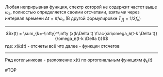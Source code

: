 Любая неприрывная функция, спектр которой не содержит частот выше $\omega_в$, полностью определяется своими отсчетами, взятыми через интервал времени $\Delta{t}=\pi/\omega_в$ (В другой формулировке $T_Д=1/2f_в$)

---
$$x(t) = \sum_{k=-\infty}^\infty (x(k\Delta t) \frac{sin\omega_в(t-k \Delta t)}{\omega_в(t-k \Delta t)}$$
где:
$x(k\Delta t)$ - отсчеты
всё что далее - функции отсчетов

---
Ряд котельникова - разложение x(t) по ортогональным функциям $ф_k(t)$

#ТОР 